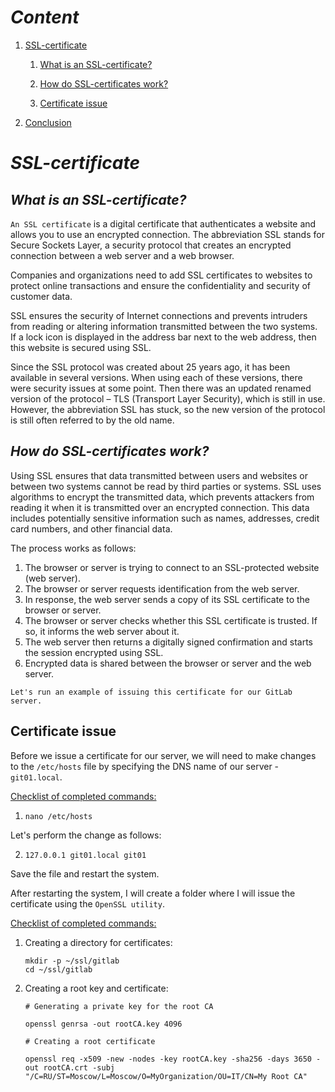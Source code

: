 # ___Content___

1. [SSL-certificate](#основная-часть)

   1. [What is an SSL-certificate?](#подраздел-1)

   2. [How do SSL-certificates work?](https://github.com/NikitaPrimakov/Certificate?tab=readme-ov-file#how-do-ssl-certificates-work "How do SSL-certificates work?")

   3. [Certificate issue](https://github.com/NikitaPrimakov/Certificate?tab=readme-ov-file#certificate-issue "Certificate issue")

3. [Conclusion](#Conclusion)

# ___SSL-certificate___

## ___What is an SSL-certificate?___

```An SSL certificate``` is a digital certificate that authenticates a website and allows you to use an encrypted connection. The abbreviation SSL stands for Secure Sockets Layer, a security protocol that creates an encrypted connection between a web server and a web browser.

Companies and organizations need to add SSL certificates to websites to protect online transactions and ensure the confidentiality and security of customer data.

SSL ensures the security of Internet connections and prevents intruders from reading or altering information transmitted between the two systems. If a lock icon is displayed in the address bar next to the web address, then this website is secured using SSL.

Since the SSL protocol was created about 25 years ago, it has been available in several versions. When using each of these versions, there were security issues at some point. Then there was an updated renamed version of the protocol – TLS (Transport Layer Security), which is still in use. However, the abbreviation SSL has stuck, so the new version of the protocol is still often referred to by the old name.

## ___How do SSL-certificates work?___

Using SSL ensures that data transmitted between users and websites or between two systems cannot be read by third parties or systems. SSL uses algorithms to encrypt the transmitted data, which prevents attackers from reading it when it is transmitted over an encrypted connection. This data includes potentially sensitive information such as names, addresses, credit card numbers, and other financial data.

The process works as follows:

1. The browser or server is trying to connect to an SSL-protected website (web server).
2. The browser or server requests identification from the web server.
3. In response, the web server sends a copy of its SSL certificate to the browser or server.
4. The browser or server checks whether this SSL certificate is trusted. If so, it informs the web server about it.
5. The web server then returns a digitally signed confirmation and starts the session encrypted using SSL.
6. Encrypted data is shared between the browser or server and the web server.

```Let's run an example of issuing this certificate for our GitLab server.```


## Certificate issue

Before we issue a certificate for our server, we will need to make changes to the ```/etc/hosts``` file by specifying the DNS name of our server - ```git01.local```.

<u>Checklist of completed commands:</u>

1.  ```
    nano /etc/hosts
    ```

Let's perform the change as follows:

2.  ```
    127.0.0.1 git01.local git01
    ```
Save the file and restart the system.

After restarting the system, I will create a folder where I will issue the certificate using the ```OpenSSL utility```.

<u>Checklist of completed commands:</u>

1. Creating a directory for certificates:
     ```
    mkdir -p ~/ssl/gitlab
    cd ~/ssl/gitlab
    ```
2. Creating a root key and certificate:
    ```
    # Generating a private key for the root CA

    openssl genrsa -out rootCA.key 4096

    # Creating a root certificate

    openssl req -x509 -new -nodes -key rootCA.key -sha256 -days 3650 -out rootCA.crt -subj "/C=RU/ST=Moscow/L=Moscow/O=MyOrganization/OU=IT/CN=My Root CA" 
    ```